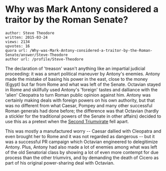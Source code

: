 # Why was Mark Antony considered a traitor by the Roman Senate?

	author: Steve Theodore
	written: 2015-03-24
	views: 2134
	upvotes: 16
	quora url: /Why-was-Mark-Antony-considered-a-traitor-by-the-Roman-Senate/answer/Steve-Theodore
	author url: /profile/Steve-Theodore


The declaration of 'treason' wasn't anything like an impartial judicial proceeding: it was a smart political maneuver by Antony's enemies. Antony made the mistake of basing his power in the east, close to the money (Egypt) but far from Rome and what was left of the Senate. Octavian stayed in Rome and skillfully used Antony's 'foreign' tastes and dalliance with the 'alien' Cleopatra to turn Roman public opinion against him. Antony was certainly making deals with foreign powers on his own authority, but that was no different from what Caesar, Pompey and many other successful Roman generals had done before; the difference was that Octavian (hardly a stickler for the traditional powers of the Senate in other affairs) decided to use this as a pretext when the [Second Triumvirate](http://en.wikipedia.org/wiki/Second_Triumvirate) fell apart.

This was mostly a manufactured worry -- Caesar dallied with Cleopatra and even brought her to Rome and it was not regarded as dangerous -- but it was a successful PR campaign which Octavian engineered to delegitimize Antony. Plus, Antony had also made a lot of enemies among what was left of the old Senatorial class by showing a lot of even more contempt for due process than the other triumvirs, and by demanding the death of Cicero as part of his original power-sharing deal with Octavian.

